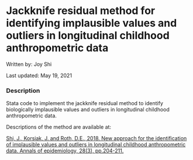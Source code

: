 # Jackknife residual method for identifying implausible values and outliers in longitudinal childhood anthropometric data 

Written by: Joy Shi

Last updated: May 19, 2021

### Description
Stata code to implement the jackknife residual method to identify biologically implausible values and outliers in longitudinal childhood anthropometric data. 

Descriptions of the method are available at:

[Shi, J., Korsiak, J. and Roth, D.E., 2018. New approach for the identification of implausible values and outliers in longitudinal childhood anthropometric data. Annals of epidemiology, 28(3), pp.204-211.](https://pubmed.ncbi.nlm.nih.gov/29398298/)
